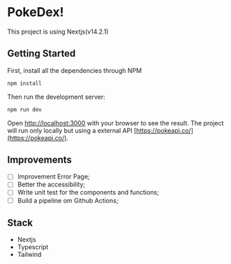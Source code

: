# PokeDex!
This project is using Nextjs(v14.2.1)

## Getting Started
First, install all the dependencies through NPM

```bash
npm install
```
Then run the development server:

```bash
npm run dev
```

Open [http://localhost:3000](http://localhost:3000) with your browser to see the result.
The project will run only locally but using a external API [https://pokeapi.co/](https://pokeapi.co/).


## Improvements

- [ ] Improvement Error Page;
- [ ] Better the accessibility;
- [ ] Write unit test for the components and functions;
- [ ] Build a pipeline om Github Actions;

## Stack

- Nextjs
- Typescript
- Tailwind